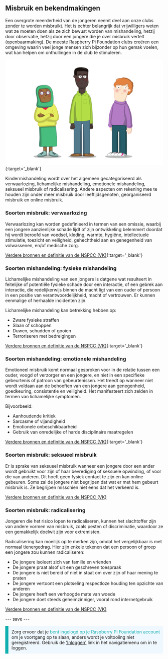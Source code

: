 ## Misbruik en bekendmakingen

Een overgrote meerderheid van de jongeren neemt deel aan onze clubs zonder te worden misbruikt. Het is echter belangrijk dat vrijwilligers weten wat ze moeten doen als ze zich bewust worden van mishandeling, hetzij door observatie, hetzij door een jongere die je over misbruik vertelt (openbaarmaking). De meeste Raspberry Pi Foundation clubs creëren een omgeving waarin veel jonge mensen zich bijzonder op hun gemak voelen, wat kan helpen om onthullingen in de club te stimuleren.

![Drie jonge mensen staan.](images/7-Diverse-Mix.png){:target='_blank'}

Kindermishandeling wordt over het algemeen gecategoriseerd als verwaarlozing, lichamelijke mishandeling, emotionele mishandeling, seksueel misbruik of radicalisering. Andere aspecten om rekening mee te houden zijn onder meer misbruik door leeftijdsgenoten, georganiseerd misbruik en online misbruik.

### Soorten misbruik: verwaarlozing

Verwaarlozing kan worden gedefinieerd in termen van een omissie, waarbij een jongere aanzienlijke schade lijdt of zijn ontwikkeling belemmert doordat hij wordt beroofd van voedsel, kleding, warmte, hygiëne, intellectuele stimulatie, toezicht en veiligheid, gehechtheid aan en genegenheid van volwassenen, en/of medische zorg.

[Verdere bronnen en definitie van de NSPCC (VK)](https://www.nspcc.org.uk/what-is-child-abuse/types-of-abuse/neglect/){:target='_blank'}

### Soorten mishandeling: fysieke mishandeling

Lichamelijke mishandeling van een jongere is datgene wat resulteert in feitelijke of potentiële fysieke schade door een interactie, of een gebrek aan interactie, die redelijkerwijs binnen de macht ligt van een ouder of persoon in een positie van verantwoordelijkheid, macht of vertrouwen. Er kunnen eenmalige of herhaalde incidenten zijn.

Lichamelijke mishandeling kan betrekking hebben op:

* Zware fysieke straffen
* Slaan of schoppen
* Duwen, schudden of gooien
* Terroriseren met bedreigingen

[Verdere bronnen en definitie van de NSPCC (VK)](https://www.nspcc.org.uk/what-is-child-abuse/types-of-abuse/physical-abuse/){:target='_blank'}

### Soorten mishandeling: emotionele mishandeling

Emotioneel misbruik komt normaal gesproken voor in de relatie tussen een ouder, voogd of verzorger en een jongere, en niet in een specifieke gebeurtenis of patroon van gebeurtenissen. Het treedt op wanneer niet wordt voldaan aan de behoeften van een jongere aan genegenheid, goedkeuring, consistentie en veiligheid. Het manifesteert zich zelden in termen van lichamelijke symptomen.

Bijvoorbeeld:

* Aanhoudende kritiek
* Sarcasme of vijandigheid
* Emotionele onbeschikbaarheid
* Gebruik van onredelijke of harde disciplinaire maatregelen

[Verdere bronnen en definitie van de NSPCC (VK)](https://www.nspcc.org.uk/what-is-child-abuse/types-of-abuse/emotional-abuse/){:target='_blank'}

### Soorten misbruik: seksueel misbruik

Er is sprake van seksueel misbruik wanneer een jongere door een ander wordt gebruikt voor zijn of haar bevrediging of seksuele opwinding, of voor die van anderen. Dit hoeft geen fysiek contact te zijn en kan online gebeuren. Soms zal de jongere niet begrijpen dat wat er met hem gebeurt misbruik is. Ze begrijpen misschien niet eens dat het verkeerd is.

[Verdere bronnen en definitie van de NSPCC (VK)](https://www.nspcc.org.uk/what-is-child-abuse/types-of-abuse/child-sexual-abuse/)

### Soorten misbruik: radicalisering

Jongeren die het risico lopen te radicaliseren, kunnen het slachtoffer zijn van andere vormen van misbruik, zoals pesten of discriminatie, waardoor ze een gemakkelijk doelwit zijn voor extremisten.

Radicalisering kan moeilijk op te merken zijn, omdat het vergelijkbaar is met normaal tienergedrag. Hier zijn enkele tekenen dat een persoon of groep een jongere zou kunnen radicaliseren:

- De jongere isoleert zich van familie en vrienden
- De jongere praat alsof uit een geschreven toespraak
- De jongere is niet bereid of niet in staat om over zijn of haar mening te praten
- De jongere vertoont een plotseling respectloze houding ten opzichte van anderen
- De jongere heeft een verhoogde mate van woede
- De jongere doet steeds geheimzinniger, vooral rond internetgebruik

[Verdere bronnen en definitie van de NSPCC (VK)](https://www.nspcc.org.uk/keeping-children-safe/reporting-abuse/dedicated-helplines/protecting-children-from-radicalisation/)

--- save ---

<p style="border-left: solid; border-width:10px; border-color: #0faeb0; background-color: aliceblue; padding: 10px;">
Zorg ervoor dat je <span style="color: #0faeb0">bent ingelogd op je Raspberry Pi Foundation account</span> om je voortgang op te slaan, anders wordt je voltooiing niet geregistreerd. Gebruik de <a href="https://my.raspberrypi.org/login">'Inloggen'</a> link in het navigatiemenu om in te loggen.
</p>
